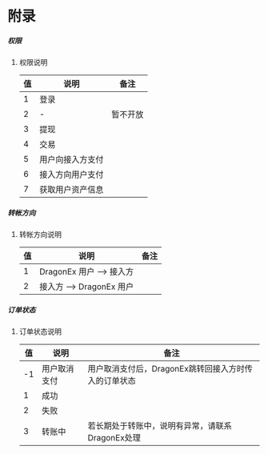 # 附录

##### 权限

1. 权限说明

    | 值 | 说明 | 备注 |
    | --- | --- | --- |
    | 1 | 登录 | |
    | 2 | - | 暂不开放 |
    | 3 | 提现 | |
    | 4 | 交易 | |
    | 5 | 用户向接入方支付 | |
    | 6 | 接入方向用户支付 | |
    | 7 | 获取用户资产信息 |

##### 转帐方向

1. 转帐方向说明

    | 值 | 说明 | 备注 |
    | --- | --- | --- |
    | 1 | DragonEx 用户 --> 接入方 | |
    | 2 | 接入方 --> DragonEx 用户 | |
    
##### 订单状态

1. 订单状态说明

    | 值 | 说明 | 备注 |
    | --- | --- | --- |
    | -1 | 用户取消支付 | 用户取消支付后，DragonEx跳转回接入方时传入的订单状态 |
    | 1 | 成功 | |
    | 2 | 失败 | |
    | 3 | 转账中 |若长期处于转账中，说明有异常，请联系DragonEx处理 |